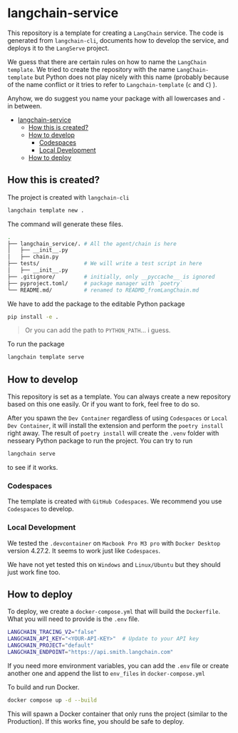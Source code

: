# langchain-service

This repository is a template for creating a `LangChain` service.
The code is generated from `langchain-cli`, documents how to develop the service, and deploys it to the `LangServe` project.

We guess that there are certain rules on how to name the `LangChain template`.
We tried to create the repository with the name `LangChain-template` but Python does not play nicely with this name (probably because of the name conflict or it tries to refer to `Langchain-template` (`c` and `C`) ).


Anyhow, we do suggest you name your package with all lowercases and `-` in between.

- [langchain-service](#langchain-service)
  - [How this is created?](#how-this-is-created)
  - [How to develop](#how-to-develop)
    - [Codespaces](#codespaces)
    - [Local Development](#local-development)
  - [How to deploy](#how-to-deploy)


## How this is created?

The project is created with `langchain-cli`

```sh
langchain template new .
```

The command will generate these files.

```sh
.
├── langchain_service/. # All the agent/chain is here
│   ├── __init__.py
│   ├── chain.py
├── tests/              # We will write a test script in here
│   ├── __init__.py
├── .gitignore/         # initially, only __pyccache__ is ignored
├── pyproject.toml/     # package manager with `poetry`
└── README.md/          # renamed to READMD_fromLangChain.md
```

We have to add the package to the editable Python package 

```sh
pip install -e .
```

> Or you can add the path to `PYTHON_PATH`... i guess.

To run the package

```sh
langchain template serve
```


## How to develop

This repository is set as a template.
You can always create a new repository based on this one easily.
Or if you want to fork, feel free to do so.

After you spawn the `Dev Container` regardless of using `Codespaces` or `Local Dev Container`, it will install the extension and perform the `poetry install` right away.
The result of `poetry install` will create the `.venv` folder with nesseary Python package to run the project.
You can try to run 

```sh
langchain serve
``` 

to see if it works.

### Codespaces

The template is created with `GitHub Codespaces`.
We recommend you use `Codespaces` to develop.

### Local Development

We tested the `.devcontainer` on `Macbook Pro M3 pro` with `Docker Desktop` version 4.27.2. 
It seems to work just like `Codespaces`.

We have not yet tested this on `Windows` and `Linux/Ubuntu` but they should just work fine too.

## How to deploy

To deploy, we create a `docker-compose.yml` that will build the `Dockerfile`.
What you will need to provide is the `.env` file.

```sh
LANGCHAIN_TRACING_V2="false"
LANGCHAIN_API_KEY="<YOUR-API-KEY>"  # Update to your API key
LANGCHAIN_PROJECT="default"
LANGCHAIN_ENDPOINT="https://api.smith.langchain.com"
```

If you need more environment variables, you can add the `.env` file or create another one and append the list to `env_files` in `docker-compose.yml`

To build and run Docker.

```sh
docker compose up -d --build
```

This will spawn a Docker container that only runs the project (similar to the Production).
If this works fine, you should be safe to deploy.
